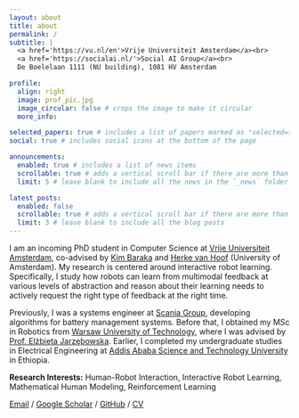 ```yaml
---
layout: about
title: about
permalink: /
subtitle: |
  <a href='https://vu.nl/en'>Vrije Universiteit Amsterdam</a><br>
  <a href='https://socialai.nl/'>Social AI Group</a><br>
  De Boelelaan 1111 (NU building), 1081 HV Amsterdam

profile:
  align: right
  image: prof_pic.jpg
  image_circular: false # crops the image to make it circular
  more_info:

selected_papers: true # includes a list of papers marked as "selected={true}"
social: true # includes social icons at the bottom of the page

announcements:
  enabled: true # includes a list of news items
  scrollable: true # adds a vertical scroll bar if there are more than 3 news items
  limit: 5 # leave blank to include all the news in the `_news` folder

latest_posts:
  enabled: false
  scrollable: true # adds a vertical scroll bar if there are more than 3 new posts items
  limit: 3 # leave blank to include all the blog posts
---
```


I am an incoming PhD student in Computer Science at [Vrije Universiteit Amsterdam](https://vu.nl/en), co-advised by [Kim Baraka](http://kimbaraka.com/) and [Herke van Hoof](https://staff.fnwi.uva.nl/h.c.vanhoof/homepage/) (University of Amsterdam). My research is centered around interactive robot learning. Specifically, I study how robots can learn from multimodal feedback at various levels of abstraction and reason about their learning needs to actively request the right type of feedback at the right time.

Previously, I was a systems engineer at [Scania Group](https://www.scania.com/group/en/home.html), developing algorithms for battery management systems. Before that, I obtained my MSc in Robotics from [Warsaw University of Technology](https://eng.pw.edu.pl/), where I was advised by [Prof. Elżbieta Jarzębowska](https://www.meil.pw.edu.pl/daas/DAAS2/People/Elzbieta-Jarzebowska). Earlier, I completed my undergraduate studies in Electrical Engineering at [Addis Ababa Science and Technology University](http://www.aastu.edu.et/) in Ethiopia.

**Research Interests:** Human-Robot Interaction, Interactive Robot Learning, Mathematical Human Modeling, Reinforcement Learning

[Email](mailto:anurye.yesuf@gmail.com) / [Google Scholar](https://scholar.google.com/citations?user=q5zWF44AAAAJ) / [GitHub](https://github.com/anurye) / [CV](assets/pdf/cv_ayn.pdf)
